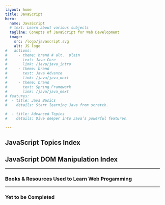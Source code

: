 ```yaml
---
layout: home
title: JavaScript
hero:
  name: JavaScript
  # text: Learn about various subjects
  tagline: Conepts of JavaScript for Web Development
  image:
    src: /logo/javascript.svg
    alt: JS logo
#   actions:
#     - theme: brand # alt,  plain
#       text: Java Core
#       link: /java/java_intro
#     - theme: brand
#       text: Java Advance
#       link: /java/java_next
#     - theme: brand
#       text: Spring Framework
#       link: /java/java_next    
# features:    
#  - title: Java Basics
#    details: Start learning Java from scratch.

#  - title: Advanced Topics
#    details: Dive deeper into Java’s powerful features.

---
```


<script setup>
import CollapsibleList from '@theme/components/CollapsibleList.vue'
import ResourceCard from '@theme/components/ResourceCard.vue'
import BookCard from '@theme/components/BookCard.vue'

import { 
  booksUsed, 
  booksPending,
  resourcesUsed,
  resourcesPending } from '@theme/data/resources/jsResources.ts'

import { jsSection } from '@theme/data/fileStructures/jsSections.ts'
import { jsdomSection } from '@theme/data/fileStructures/jsdomSections.ts'

</script>

## JavaScript Topics Index
 
<CollapsibleList :sections="jsSection" />

## JavaScript DOM Manipulation Index

<CollapsibleList :sections="jsdomSection" />

___
 
<h3>Books & Resources Used to Learn Web Progamming</h3>


<div class="book-container">

  <template v-for="(book, index) in booksUsed" :key="index">
    <BookCard v-bind="book" />
  </template>

</div>

<!-- <div class="book-container">
  <ResourceCard
    v-for="(resource, index) in resourcesUsed"
    :key="index"
    v-bind="resource"
  />
</div> -->

___

<h3>Yet to be Completed</h3>

<div class="book-container">

  <template v-for="(book, index) in booksPending" :key="index">
    <BookCard v-bind="book" />
  </template>

</div>

